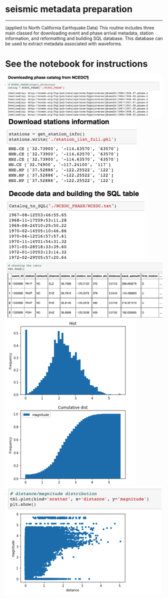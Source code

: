 # seismic metadata preparation 
-------------------
(applied to North California Earthquake Data)
This routine includes three main classed for downloading event and phase arrival metadata, station information, and reformatting and building SQL database.
This database can be used to extract metadata associated with waveforms. 

# See the notebook for instructions
![Downloading phase arrival time and event information](F1.png)
![Downloading station information](F2.png)

![Decoding the data and building a SQL database](F3.png)
![Resulted table](F4.png)
![Statistics of metadata](F5.png)
![Statistics of metadata](F6.png)
